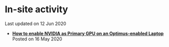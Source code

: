# In-site activity
Last updated on 12 Jun 2020

* [**How to enable NVIDIA as Primary GPU on an Optimus-enabled Laptop**](blog_prime.md)  
Posted on 16 May 2020
